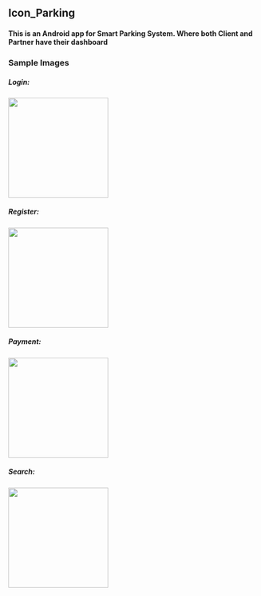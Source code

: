 ## Icon_Parking
#### This is an Android app for Smart Parking System. Where both Client and Partner have their dashboard 
### Sample Images

##### Login:
<img src="https://github.com/SagarJain-Work/Parking-System/blob/master/img/login.jpg" width="200">

##### Register:
<img src="https://github.com/SagarJain-Work/Parking-System/blob/master/img/register.jpg" width="200">

##### Payment:
<img src="https://github.com/SagarJain-Work/Parking-System/blob/master/img/payment.jpg" width="200">

##### Search:
<img src="https://github.com/SagarJain-Work/Parking-System/blob/master/img/search.jpg" width="200">
